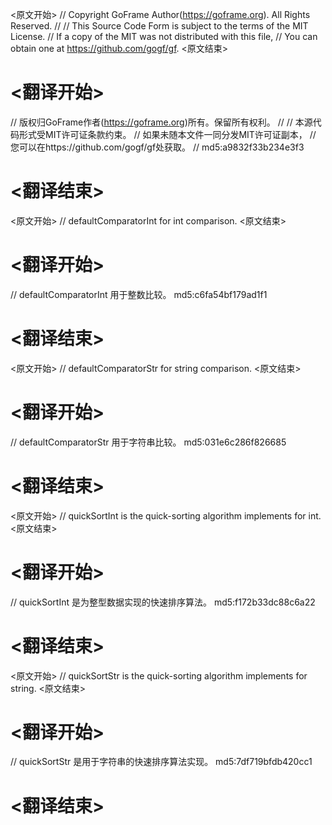 
<原文开始>
// Copyright GoFrame Author(https://goframe.org). All Rights Reserved.
//
// This Source Code Form is subject to the terms of the MIT License.
// If a copy of the MIT was not distributed with this file,
// You can obtain one at https://github.com/gogf/gf.
<原文结束>

# <翻译开始>
// 版权归GoFrame作者(https://goframe.org)所有。保留所有权利。
//
// 本源代码形式受MIT许可证条款约束。
// 如果未随本文件一同分发MIT许可证副本，
// 您可以在https://github.com/gogf/gf处获取。
// md5:a9832f33b234e3f3
# <翻译结束>


<原文开始>
// defaultComparatorInt for int comparison.
<原文结束>

# <翻译开始>
// defaultComparatorInt 用于整数比较。 md5:c6fa54bf179ad1f1
# <翻译结束>


<原文开始>
// defaultComparatorStr for string comparison.
<原文结束>

# <翻译开始>
// defaultComparatorStr 用于字符串比较。 md5:031e6c286f826685
# <翻译结束>


<原文开始>
// quickSortInt is the quick-sorting algorithm implements for int.
<原文结束>

# <翻译开始>
// quickSortInt 是为整型数据实现的快速排序算法。 md5:f172b33dc88c6a22
# <翻译结束>


<原文开始>
// quickSortStr is the quick-sorting algorithm implements for string.
<原文结束>

# <翻译开始>
// quickSortStr 是用于字符串的快速排序算法实现。 md5:7df719bfdb420cc1
# <翻译结束>

